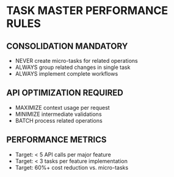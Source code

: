 # TASK MASTER PERFORMANCE RULES

## CONSOLIDATION MANDATORY
- NEVER create micro-tasks for related operations
- ALWAYS group related changes in single task
- ALWAYS implement complete workflows

## API OPTIMIZATION REQUIRED
- MAXIMIZE context usage per request
- MINIMIZE intermediate validations
- BATCH process related operations

## PERFORMANCE METRICS
- Target: < 5 API calls per major feature
- Target: < 3 tasks per feature implementation
- Target: 60%+ cost reduction vs. micro-tasks
